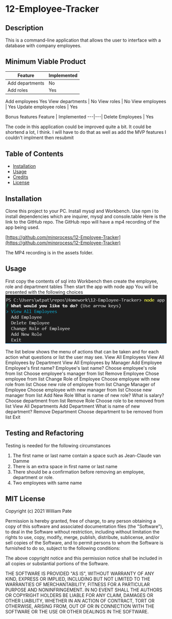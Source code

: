 # 12-Employee-Tracker

## Description

This is a command-line application that allows the user to interface with a database with company employees.

## Minimum Viable Product
Feature | Implemented
---|---|
Add departments | No
Add roles | Yes
Add employees Yes
View departments | No
View roles | No
View employees | Yes
Update employee roles | Yes

Bonus features
Feature | Implemented
---|---|
Delete Employees | Yes

The code in this application could be improved quite a bit. It could be shortend a lot, I think. I will have to do that as well as add the MVP features I couldn't implment then resubmit
## Table of Contents

- [Installation](#installation)
- [Usage](#usage)
- [Credits](#credits)
- [License](#license)
## Installation
Clone this project to your PC. Install mysql and Workbench. Use npm i to install dependencies which are inquirer, mysql and console.table
Here is the link to the GitHub repo. The GitHub repo will have a mp4 recording of the app being used.

[https://github.com/minprocess/12-Employee-Tracker](https://github.com/minprocess/12-Employee-Tracker)

The MP4 recording is in the assets folder.
## Usage
First copy the contents of sql into Workbench then create the employee, role and department tables
Then start the app with node app
You will be presented with the following choices
![Main menu of Employee Tracker](./assets/Main_menu_of_Employee-Tracker.png)

The list below shows the menu of actions that can be taken and for each action what questions or list the user may see.
    View All Employees
    View All Employees by Department
    View All Employees by Manager
    Add Employee
        Employee's first name?
        Employee's last name?
        Choose employee's role from list
        Choose employee's manager from list
    Remove Employee
        Chose employee from list
    Change Role of Employee
        Choose employee with new role from list
        Chose new role of employee from list
    Change Manager of Employee
        Choose employee with new manager from list
        Choose new manager from list
    Add New Role
        What is name of new role?
        What is salary?
        Choose department from list
    Remove Role
        Choose role to be removed from list
    View All Departments
    Add Department
        What is name of new department?
    Remove Department
        Choose department to be removed from list
    Exit

## Testing and Refactoring
Testing is needed for the following circumstances
1. The first name or last name contain a space such as Jean-Claude van Damme
2. There is an extra space in first name or last name
3. There should be a confirmation before removing an employee, department or role.
4. Two employees with same name

## MIT License

Copyright (c) 2021 William Pate

Permission is hereby granted, free of charge, to any person obtaining a copy
of this software and associated documentation files (the "Software"), to deal
in the Software without restriction, including without limitation the rights
to use, copy, modify, merge, publish, distribute, sublicense, and/or sell
copies of the Software, and to permit persons to whom the Software is
furnished to do so, subject to the following conditions:

The above copyright notice and this permission notice shall be included in all
copies or substantial portions of the Software.

THE SOFTWARE IS PROVIDED "AS IS", WITHOUT WARRANTY OF ANY KIND, EXPRESS OR
IMPLIED, INCLUDING BUT NOT LIMITED TO THE WARRANTIES OF MERCHANTABILITY,
FITNESS FOR A PARTICULAR PURPOSE AND NONINFRINGEMENT. IN NO EVENT SHALL THE
AUTHORS OR COPYRIGHT HOLDERS BE LIABLE FOR ANY CLAIM, DAMAGES OR OTHER
LIABILITY, WHETHER IN AN ACTION OF CONTRACT, TORT OR OTHERWISE, ARISING FROM,
OUT OF OR IN CONNECTION WITH THE SOFTWARE OR THE USE OR OTHER DEALINGS IN THE
SOFTWARE.
